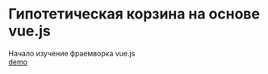 # Гипотетическая корзина на основе vue.js
Начало изучение фраемворка vue.js  
[demo](https://vitaliy-ce.github.io/vue-cart/)
